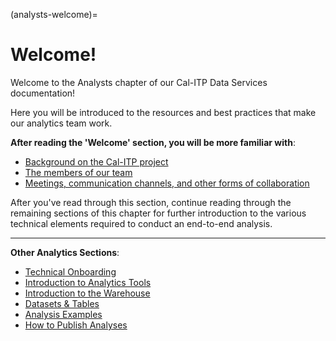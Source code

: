 (analysts-welcome)=
# Welcome!

Welcome to the Analysts chapter of our Cal-ITP Data Services documentation!

Here you will be introduced to the resources and best practices that make our analytics team work.

**After reading the 'Welcome' section, you will be more familiar with**:
* [Background on the Cal-ITP project](calitp-background)
* [The members of our team](about-our-team)
* [Meetings, communication channels, and other forms of collaboration](how-we-work)

After you've read through this section, continue reading through the remaining sections of this chapter for further introduction to the various technical elements required to conduct an end-to-end analysis.

---

**Other Analytics Sections**:
* [Technical Onboarding](technical-onboarding)
* [Introduction to Analytics Tools](intro-analytics-tools)
* [Introduction to the Warehouse](intro-warehouse)
* [Datasets & Tables](datasets-tables)
* [Analysis Examples](analysis-examples-overview)
* [How to Publish Analyses](publish-analyses)
